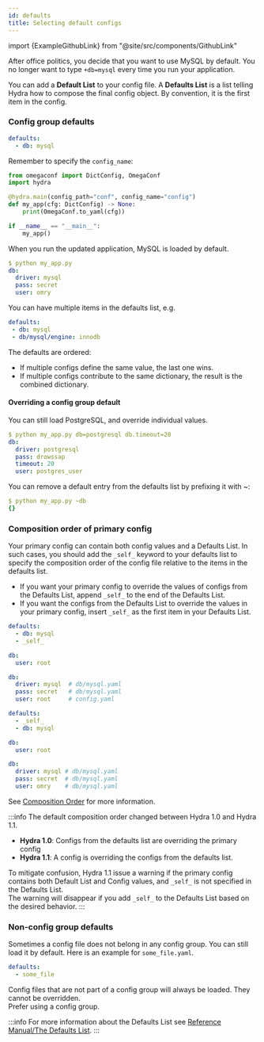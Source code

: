```yaml
---
id: defaults
title: Selecting default configs
---
```


import {ExampleGithubLink} from "@site/src/components/GithubLink"

<ExampleGithubLink to="examples/tutorials/basic/your_first_hydra_app/5_defaults"/>

After office politics, you decide that you want to use MySQL by default.
You no longer want to type `+db=mysql` every time you run your application.

You can add a **Default List** to your config file. 
A **Defaults List** is a list telling Hydra how to compose the final config object. 
By convention, it is the first item in the config.


### Config group defaults

```yaml title="config.yaml"
defaults:
  - db: mysql
```

Remember to specify the `config_name`:
```python
from omegaconf import DictConfig, OmegaConf
import hydra

@hydra.main(config_path="conf", config_name="config")
def my_app(cfg: DictConfig) -> None:
    print(OmegaConf.to_yaml(cfg))

if __name__ == "__main__":
    my_app()
```

When you run the updated application, MySQL is loaded by default.
```yaml
$ python my_app.py
db:
  driver: mysql
  pass: secret
  user: omry
```

You can have multiple items in the defaults list, e.g.
```yaml
defaults:
 - db: mysql
 - db/mysql/engine: innodb
```

The defaults are ordered:
 * If multiple configs define the same value, the last one wins. 
 * If multiple configs contribute to the same dictionary, the result is the combined dictionary.


#### Overriding a config group default

You can still load PostgreSQL, and override individual values.
```yaml
$ python my_app.py db=postgresql db.timeout=20
db:
  driver: postgresql
  pass: drowssap
  timeout: 20
  user: postgres_user
```

You can remove a default entry from the defaults list by prefixing it with ~:
```yaml
$ python my_app.py ~db
{}
```

### Composition order of primary config
Your primary config can contain both config values and a Defaults List.
In such cases, you should add the `_self_` keyword to your defaults list to specify the composition order of the config file relative to the items in the defaults list.

* If you want your primary config to override the values of configs from the Defaults List, append `_self_` to the end of the Defaults List.
* If you want the configs from the Defaults List to override the values in your primary config, insert `_self_` as the first item in your Defaults List.
 

<div className="row">

<div className="col col--6">

```yaml title="config.yaml" {3}
defaults:
  - db: mysql
  - _self_

db:
  user: root
```
</div>
<div className="col  col--6">

```yaml title="Result config: db.user from config.yaml" {4}
db:
  driver: mysql  # db/mysql.yaml
  pass: secret   # db/mysql.yaml 
  user: root     # config.yaml


```
</div>
<div className="col col--6">

```yaml title="config.yaml" {2}
defaults:
  - _self_
  - db: mysql

db:
  user: root
```
</div>
<div className="col  col--6">

```yaml title="Result config: All values from db/mysql" {4}
db:
  driver: mysql # db/mysql.yaml
  pass: secret  # db/mysql.yaml
  user: omry    # db/mysql.yaml


```
</div>
</div>

See [Composition Order](advanced/defaults_list.md#composition-order) for more information.

:::info
The default composition order changed between Hydra 1.0 and Hydra 1.1.
- **Hydra 1.0**: Configs from the defaults list are overriding the primary config
- **Hydra 1.1**: A config is overriding the configs from the defaults list.

To mitigate confusion, Hydra 1.1 issue a warning if the primary config contains both Default List and Config values, and `_self_` is not specified in the Defaults List.  
 The warning will disappear if you add `_self_` to the Defaults List based on the desired behavior.
:::

### Non-config group defaults
Sometimes a config file does not belong in any config group.
You can still load it by default. Here is an example for `some_file.yaml`.
```yaml
defaults:
  - some_file
```
Config files that are not part of a config group will always be loaded. They cannot be overridden.  
Prefer using a config group.

:::info
For more information about the Defaults List see [Reference Manual/The Defaults List](../../../advanced/defaults_list.md).
:::
